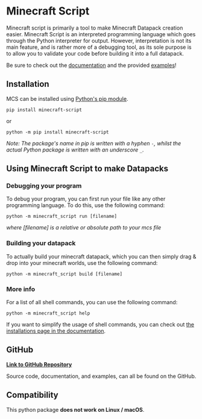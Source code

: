# Minecraft Script

Minecraft script is primarily a tool to make Minecraft Datapack creation easier.
Minecraft Script is an interpreted programming language which goes through the Python interpreter for output.
However, interpretation is not its main feature, and is rather more of a debugging tool, as its sole
purpose is to allow you to validate your code before building it into a full datapack.

Be sure to check out the [documentation](https://github.com/Bard-Gaming/Minecraft-Script/tree/main/documentation) and the provided [examples](https://github.com/Bard-Gaming/Minecraft-Script/tree/main/examples)!

## Installation
MCS can be installed using [Python's pip module](https://pip.pypa.io/en/stable/installation/).

```commandline
pip install minecraft-script
```
or
```commandline
python -m pip install minecraft-script
```
_Note: The package's name in pip is written with a hyphen ``-``,
whilst the actual Python package is written with an underscore ``_``._


## Using Minecraft Script to make Datapacks
### Debugging your program
To debug your program, you can first run your file like any other programming language.
To do this, use the following command:
```commandline
python -m minecraft_script run [filename]
```
_where [filename] is a relative or absolute path to your mcs file_

### Building your datapack
To actually build your minecraft datapack, which you can then simply drag & drop into your
minecraft worlds, use the following command:
```commandline
python -m minecraft_script build [filename]
```

### More info
For a list of all shell commands, you can use the following command:
```commandline
python -m minecraft_script help
```
If you want to simplify the usage of shell commands, you can check out [the installations page in the documentation](https://github.com/Bard-Gaming/Minecraft-Script/blob/main/documentation/installations.md).

## GitHub
[**Link to GitHub Repository**](https://github.com/Bard-Gaming/Minecraft-Script)

Source code, documentation, and examples, can all be found on the GitHub.

## Compatibility
This python package **does not work on Linux / macOS**.
